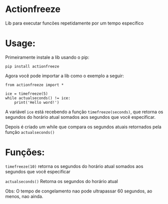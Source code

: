 # Actionfreeze
Lib para executar funcões repetidamente por um tempo específico

# Usage:

Primeiramente instale a lib usando o pip:

```
pip install actionfreeze
```

Agora você pode importar a lib como o exemplo a seguir:

```
from actionfreeze import *

ice = timefreeze(5)
while actualseconds() != ice:
    print('Hello word!')
````

A variável ```ice``` está recebendo a função ```timefreeze(seconds)```, que retorna os segundos do horário atual somados aos segundos que você especificar.  

Depois é criado um while que compara os segundos atuais retornados pela função ```actualseconds()```

# Funções:

```timefreeze(10)``` retorna os segundos do horário atual somados aos segundos que você especificar

```actualseconds()``` Retorna os segundos do horário atual

Obs: O tempo de congelamento nao pode ultrapassar 60 segundos, ao menos, nao ainda. 

